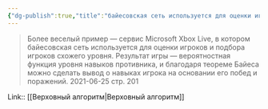 ```yaml
---
{"dg-publish":true,"title":"байесовская сеть используется для оценки игроков в Xbox","tags":["quotes"],"date":"2021-06-25T20:59:00+04:00","modified_at":"2023-01-08T21:12:48+04:00","permalink":"/quotes/202106252059/","dgHomeLink":false,"dgPassFrontmatter":true}
---
```



> Более веселый пример — сервис Microsoft Xbox Live, в котором байесовская сеть используется для оценки игроков и подбора игроков схожего уровня. Результат игры — вероятностная функция уровня навыков противника, и благодаря теореме Байеса можно сделать вывод о навыках игрока на основании его побед и поражений.
	2021-06-25 стр. 201

Link:: [[Верховный алгоритм|Верховный алгоритм]]
